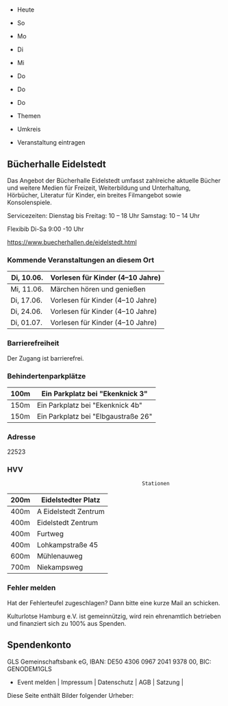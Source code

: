 # 

- Heute
- So
- Mo
- Di
- Mi
- Do
- Do
- Do

- Themen
- Umkreis

- Veranstaltung eintragen

## Bücherhalle Eidelstedt

<!-- image -->

Das Angebot der Bücherhalle Eidelstedt umfasst zahlreiche aktuelle Bücher und weitere Medien für Freizeit, Weiterbildung und Unterhaltung, Hörbücher, Literatur für Kinder, ein breites Filmangebot sowie Konsolenspiele.

Servicezeiten:
Dienstag bis Freitag: 10 – 18 Uhr
Samstag: 10 – 14 Uhr
 
Flexibib
Di-Sa 9:00 -10 Uhr
						


https://www.buecherhallen.de/eidelstedt.html

### Kommende Veranstaltungen an diesem Ort

| Di, 10.06.   |  Vorlesen für Kinder (4–10 Jahre)    |
|--------------|--------------------------------------|
| Mi, 11.06.   | Märchen hören und genießen           |
| Di, 17.06.   | Vorlesen für Kinder (4–10 Jahre)     |
| Di, 24.06.   | Vorlesen für Kinder (4–10 Jahre)     |
| Di, 01.07.   | Vorlesen für Kinder (4–10 Jahre)     |

### Barrierefreiheit

Der Zugang ist barrierefrei.

### Behindertenparkplätze

| 100m    | Ein Parkplatz bei "Ekenknick  3"     |
|---------|--------------------------------------|
| 150m    | Ein Parkplatz bei "Ekenknick 4b"     |
| 150m    | Ein Parkplatz bei "Elbgaustraße  26" |

### Adresse

22523

### HVV
                                                Stationen

| 200m   | Eidelstedter Platz   |
|--------|----------------------|
| 400m   | A Eidelstedt Zentrum |
| 400m   | Eidelstedt Zentrum   |
| 400m   | Furtweg              |
| 400m   | Lohkampstraße 45     |
| 600m   | Mühlenauweg          |
| 700m   | Niekampsweg          |

### Fehler melden

Hat der Fehlerteufel zugeschlagen? Dann bitte eine kurze Mail an 
 schicken.

Kulturlotse Hamburg e.V. ist gemeinnützig, wird rein ehrenamtlich betrieben und finanziert sich zu 100% aus Spenden.

## Spendenkonto

GLS Gemeinschaftsbank eG, IBAN: DE50 4306 0967 2041 9378 00, BIC: GENODEM1GLS

- Event melden | Impressum | Datenschutz | AGB | Satzung |

Diese Seite enthält Bilder folgender Urheber:

<!-- image -->